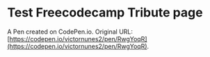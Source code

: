 # Test Freecodecamp Tribute page

A Pen created on CodePen.io. Original URL: [https://codepen.io/victornunes2/pen/RwgYoqR](https://codepen.io/victornunes2/pen/RwgYoqR).



